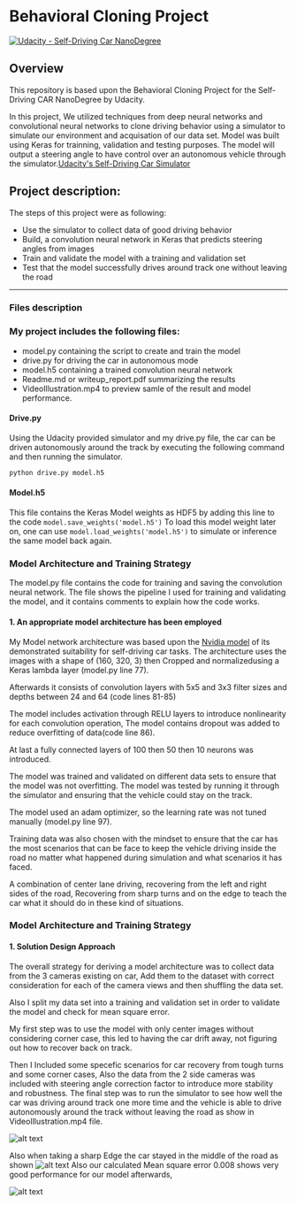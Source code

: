 # Behavioral Cloning Project

[![Udacity - Self-Driving Car NanoDegree](https://s3.amazonaws.com/udacity-sdc/github/shield-carnd.svg)](http://www.udacity.com/drive)

Overview
---
This repository is based upon the Behavioral Cloning Project for the Self-Driving CAR NanoDegree by Udacity.

In this project, We utilized techniques from deep neural networks and convolutional neural networks to clone driving behavior using a simulator to simulate our environment and acquisation of our data set. Model was built using Keras for trainning, validation and testing purposes.
The model will output a steering angle to have control over an autonomous vehicle through the simulator.[Udacity's Self-Driving Car Simulator](https://github.com/udacity/self-driving-car-sim)


**Project description:**
---
The steps of this project were as following:
* Use the simulator to collect data of good driving behavior
* Build, a convolution neural network in Keras that predicts steering angles from images
* Train and validate the model with a training and validation set
* Test that the model successfully drives around track one without leaving the road


[//]: # (Image References)

[image1]: ./Data/NvidiaArchitecture.png "Model Visualization"
[image2]: ./Data/capture1.png "Sample output Image"
[image3]: ./Data/Errorloss.png "mean square error"
[image4]: ./Data/capture2.png "Sharp turn Image"


---
### Files description

### My project includes the following files:

* model.py containing the script to create and train the model
* drive.py for driving the car in autonomous mode
* model.h5 containing a trained convolution neural network 
* Readme.md or writeup_report.pdf summarizing the results
* VideoIllustration.mp4 to preview samle of the result and model performance.

#### Drive.py
Using the Udacity provided simulator and my drive.py file, the car can be driven autonomously around the track by executing the following command and then running the simulator.
```sh
python drive.py model.h5
```

#### Model.h5
This file contains the Keras Model weights as HDF5 by adding this line to the code
```model.save_weights('model.h5')```
To load this model weight later on, one can use ``` model.load_weights('model.h5') ```
 to simulate or inference the same model back again.



### Model Architecture and Training Strategy


The model.py file contains the code for training and saving the convolution neural network. The file shows the pipeline I used for training and validating the model, and it contains comments to explain how the code works.



#### 1. An appropriate model architecture has been employed
My Model network architecture was based upon the [Nvidia model](https://devblogs.nvidia.com/deep-learning-self-driving-cars/) of its demonstrated suitability for self-driving car tasks. The architecture uses the images with a shape of 
(160, 320, 3) then Cropped and normalizedusing a Keras lambda layer (model.py line 77).


Afterwards it consists of convolution layers  with 5x5 and 3x3 filter sizes and depths between 24 and 64 (code lines 81-85) 

The model includes activation through RELU layers to introduce nonlinearity for each convolution operation, 
The model contains dropout was added to reduce overfitting of data(code line 86).

At last a fully connected layers of 100 then 50 then 10 neurons was introduced.

The model was trained and validated on different data sets to ensure that the model was not overfitting. The model was tested by running it through the simulator and ensuring that the vehicle could stay on the track.

The model used an adam optimizer, so the learning rate was not tuned manually (model.py line 97).

Training data was also chosen with the mindset to ensure that the car has the most scenarios that can be face to keep the vehicle driving inside the road no matter what happened during simulation and what scenarios it has faced. 

A combination of center lane driving, recovering from the left and right sides of the road, Recovering from sharp turns and on the edge to teach the car what it should do in these kind of situations. 





### Model Architecture and Training Strategy

#### 1. Solution Design Approach

The overall strategy for deriving a model architecture was to collect data from the 3 cameras existing on car, Add them to the dataset with correct consideration for each of the camera views and then shuffling the data set.

Also I split my data set into a training and validation set in order to validate the model and check for mean square error.

My first step was to use the model with only center images without considering corner case, this led to having the car drift away, not figuring out how to recover back on track.

Then I Included some specefic scenarios for car recovery from tough turns and some corner cases, Also the data from the 2 side cameras was included with steering angle correction factor to introduce more stability and robustness.
The final step was to run the simulator to see how well the car was driving around track one more time and the vehicle is able to drive autonomously around the track without leaving the road as show in VideoIllustration.mp4 file.

![alt text][image2]

Also when taking a sharp Edge the car stayed in the middle of the road as shown
![alt text][image4]
Also our calculated Mean square error 0.008 shows very good performance for our model afterwards,

![alt text][image3]

